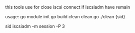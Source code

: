 this tools use for close iscsi connect if iscsiadm have remain

usage:
    go module init
    go build clean clean.go
    ./clean {sid}

sid 
    iscsiadm -m session -P 3
